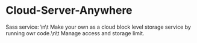 # Cloud-Server-Anywhere

Sass service: \n\t
  Make your own as a cloud block level storage service by running owr code.\n\t
  Manage access and storage limit.
  

